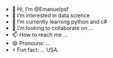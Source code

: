 - 👋 Hi, I’m @Emanuelpsf
- 👀 I’m interested in data science 
- 🌱 I’m currently learning python and c#
- 💞️ I’m looking to collaborate on ...
- 📫 How to reach me ...
- 😄 Pronouns: ...
- ⚡ Fun fact: ...
  USA.
<!---
Emanuelpsf/Emanuelpsf is a ✨ special ✨ repository because its `README.md` (this file) appears on your GitHub profile.
You can click the Preview link to take a look at your changes.
--->
